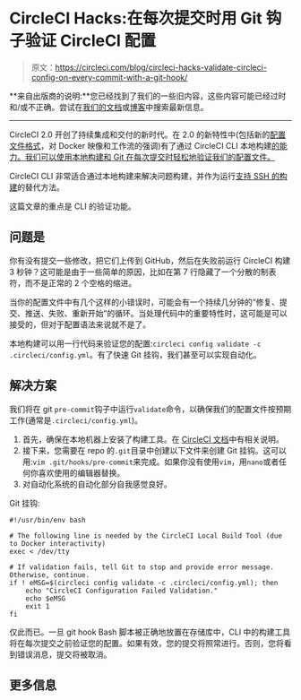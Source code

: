 # CircleCI Hacks:在每次提交时用 Git 钩子验证 CircleCI 配置

> 原文：<https://circleci.com/blog/circleci-hacks-validate-circleci-config-on-every-commit-with-a-git-hook/>

**来自出版商的说明:**您已经找到了我们的一些旧内容，这些内容可能已经过时和/或不正确。尝试在[我们的文档](https://circleci.com/docs/)或[博客](https://circleci.com/blog/)中搜索最新信息。

* * *

CircleCI 2.0 开创了持续集成和交付的新时代。在 2.0 的新特性中(包括新的[配置文件格式](https://circleci.com/docs/sample-config/)，对 Docker 映像和工作流的强调)有了通过 CircleCI CLI 本地构建[的能力。我们可以使用本地构建和 Git 在每次提交时轻松地验证我们的配置文件。](https://circleci.com/docs/local-jobs/)

CircleCI CLI 非常适合通过本地构建来解决问题构建，并作为运行[支持 SSH 的构建](https://circleci.com/docs/ssh-access-jobs/)的替代方法。

这篇文章的重点是 CLI 的验证功能。

## 问题是

你有没有提交一些修改，把它们上传到 GitHub，然后在失败前运行 CircleCI 构建 3 秒钟？这可能是由于一些简单的原因，比如在第 7 行隐藏了一个分散的制表符，而不是正常的 2 个空格的缩进。

当你的配置文件中有几个这样的小错误时，可能会有一个持续几分钟的“修复、提交、推送、失败、重新开始”的循环。当处理代码中的重要特性时，这可能是可以接受的，但对于配置语法来说就不是了。

本地构建可以用一行代码来验证您的配置:`circleci config validate -c .circleci/config.yml`。有了快速 Git 挂钩，我们甚至可以实现自动化。

## 解决方案

我们将在 git `pre-commit`钩子中运行`validate`命令，以确保我们的配置文件按预期工作(通常是`.circleci/config.yml`)。

1.  首先，确保在本地机器上安装了构建工具。在 [CircleCI 文档](https://circleci.com/docs/local-jobs/#installing-the-cli-locally)中有相关说明。
2.  接下来，您需要在 repo 的`.git`目录中创建以下文件来创建 Git 挂钩。这可以用:`vim .git/hooks/pre-commit`来完成。如果你没有使用`vim`，用`nano`或者任何你喜欢使用的编辑器替换。
3.  对自动化系统的自动化部分自我感觉良好。

Git 挂钩:

```
#!/usr/bin/env bash

# The following line is needed by the CircleCI Local Build Tool (due to Docker interactivity)
exec < /dev/tty

# If validation fails, tell Git to stop and provide error message. Otherwise, continue.
if ! eMSG=$(circleci config validate -c .circleci/config.yml); then
	echo "CircleCI Configuration Failed Validation."
	echo $eMSG
	exit 1
fi 
```

仅此而已。一旦 git hook Bash 脚本被正确地放置在存储库中，CLI 中的构建工具将在每次提交之前验证您的配置。如果有效，您的提交将照常进行。否则，您将看到错误消息，提交将被取消。

## 更多信息